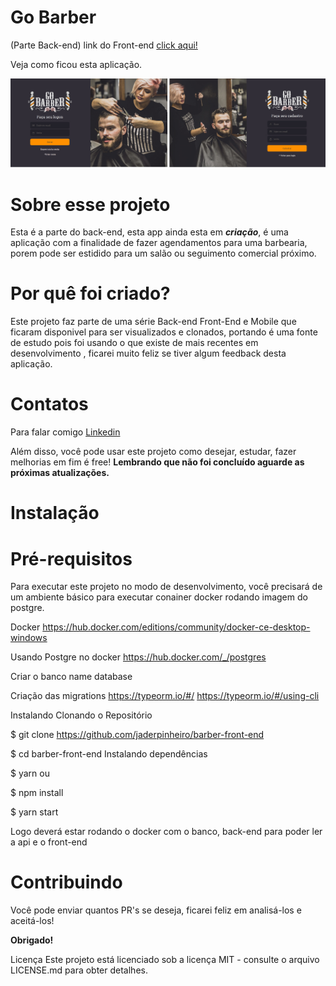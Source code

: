 # Go Barber 
(Parte Back-end)
link do Front-end <a href="https://github.com/jaderpinheiro/barber-front-end" target="_blanck" title="GoBarber" target="_blank">click aqui!</a>


Veja como ficou esta aplicação. 

![api](https://github.com/jaderpinheiro/barber-front-end/blob/master/gobarber-screen.jpg) 

# Sobre esse projeto
<p>Esta é a parte do back-end, esta app ainda esta em  <b><i>criação</i></b>, é uma aplicação com a finalidade de fazer agendamentos para uma barbearia, porem pode ser estidido para um salão ou seguimento comercial próximo.</p>

# Por quê foi criado?
Este projeto faz parte de uma série Back-end Front-End e Mobile que ficaram disponivel para ser visualizados e clonados,  portando é uma fonte de estudo pois foi usando o que existe de mais recentes em desenvolvimento , ficarei muito feliz se tiver algum feedback desta aplicação.

# Contatos
Para falar comigo <a href="https://br.linkedin.com/in/jader-borges-pinheiro-a0b68920" title="Jader Borges Pinheiro">Linkedin</a>

Além disso, você pode usar este projeto como desejar, estudar, fazer melhorias em fim é free!
<b>Lembrando que não foi concluído aguarde as próximas atualizações.</b>

# Instalação 

# Pré-requisitos
Para executar este projeto no modo de desenvolvimento, você precisará de um ambiente básico para executar conainer docker rodando imagem do postgre.

Docker
https://hub.docker.com/editions/community/docker-ce-desktop-windows

Usando Postgre no docker
https://hub.docker.com/_/postgres

Criar o banco name database

Criação das migrations
https://typeorm.io/#/
https://typeorm.io/#/using-cli

Instalando
Clonando o Repositório

$ git clone https://github.com/jaderpinheiro/barber-front-end

$ cd barber-front-end
Instalando dependências

$ yarn
ou

$ npm install

$ yarn start

Logo deverá estar rodando o docker com o banco, back-end para poder ler a api e o front-end

# Contribuindo
Você pode enviar quantos PR's se deseja, ficarei feliz em analisá-los e aceitá-los! 

<b>Obrigado!</b>

Licença
Este projeto está licenciado sob a licença MIT - consulte o arquivo LICENSE.md para obter detalhes.
